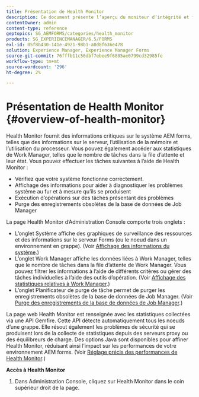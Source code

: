 ```yaml
---
title: Présentation de Health Monitor
description: Ce document présente l’aperçu du moniteur d’intégrité et fournit des détails sur la manière dont vous pouvez y accéder.
contentOwner: admin
content-type: reference
geptopics: SG_AEMFORMS/categories/health_monitor
products: SG_EXPERIENCEMANAGER/6.5/FORMS
exl-id: 05f8b430-141e-4921-98b1-a0d8f636e478
solution: Experience Manager, Experience Manager Forms
source-git-commit: 76fffb11c56dbf7ebee9f6805ae0799cd32985fe
workflow-type: tm+mt
source-wordcount: '296'
ht-degree: 2%

---
```


# Présentation de Health Monitor {#overview-of-health-monitor}

Health Monitor fournit des informations critiques sur le système AEM forms, telles que des informations sur le serveur, l’utilisation de la mémoire et l’utilisation du processeur. Vous pouvez également accéder aux statistiques de Work Manager, telles que le nombre de tâches dans la file d’attente et leur état. Vous pouvez effectuer les tâches suivantes à l’aide de Health Monitor :

* Vérifiez que votre système fonctionne correctement.
* Affichage des informations pour aider à diagnostiquer les problèmes système au fur et à mesure qu’ils se produisent
* Exécution d’opérations sur des tâches présentant des problèmes
* Purge des enregistrements obsolètes de la base de données de Job Manager

La page Health Monitor d’Administration Console comporte trois onglets :

* L’onglet Système affiche des graphiques de surveillance des ressources et des informations sur le serveur Forms (ou le noeud dans un environnement en grappe). (Voir [Affichage des informations du système](/help/forms/using/admin-help/view-system-information.md#view-system-information).)
* L’onglet Work Manager affiche les données liées à Work Manager, telles que le nombre de tâches dans la file d’attente de Work Manager. Vous pouvez filtrer les informations à l’aide de différents critères ou gérer des tâches individuelles à l’aide des outils d’opération. (Voir [Affichage des statistiques relatives à Work Manager](/help/forms/using/admin-help/view-statistics-related-manager.md#view-statistics-related-to-work-manager).)
* L’onglet Planificateur de purge de tâche permet de purger les enregistrements obsolètes de la base de données de Job Manager. (Voir [Purge des enregistrements de la base de données de Job Manager](/help/forms/using/admin-help/purge-records-job-manager-database.md#purge-records-from-the-job-manager-database).)

La page web Health Monitor est renseignée avec les statistiques collectées via une API Gemfire. Cette API détecte automatiquement tous les noeuds d’une grappe. Elle résout également les problèmes de sécurité qui se produisent lors de la collecte de statistiques depuis des serveurs proxy ou des équilibreurs de charge. Des options Java sont disponibles pour affiner Health Monitor, réduisant ainsi l’impact sur les performances de votre environnement AEM forms. (Voir [Réglage précis des performances de Health Monitor](/help/forms/using/admin-help/fine-tuning-health-monitor-performance.md#fine-tuning-health-monitor-performance).)

**Accès à Health Monitor**

1. Dans Administration Console, cliquez sur Health Monitor dans le coin supérieur droit de la page.
